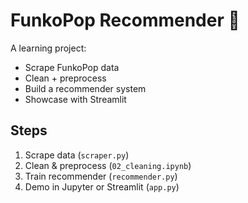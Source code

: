 # FunkoPop Recommender 🎉

A learning project:
- Scrape FunkoPop data
- Clean + preprocess
- Build a recommender system
- Showcase with Streamlit

## Steps
1. Scrape data (`scraper.py`)
2. Clean & preprocess (`02_cleaning.ipynb`)
3. Train recommender (`recommender.py`)
4. Demo in Jupyter or Streamlit (`app.py`)
